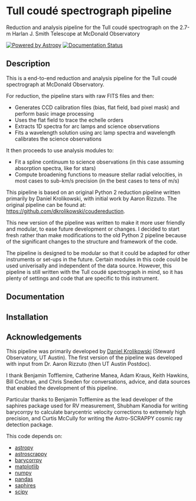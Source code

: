 # Tull coudé spectrograph pipeline

Reduction and analysis pipeline for the Tull coudé spectrograph on the 2.7-m Harlan J. Smith Telescope at McDonald Observatory

[![Powered by Astropy](http://img.shields.io/badge/powered%20by-AstroPy-orange.svg?style=flat)](http://www.astropy.org/)
[![Documentation Status](https://readthedocs.org/projects/tull-coude-reduction/badge/?version=latest)](https://tull-coude-reduction.readthedocs.io/en/latest/?badge=latest)

## Description

This is a end-to-end reduction and analysis pipeline for the Tull coudé spectrograph at McDonald Observatory. 

For reduction, the pipeline stars with raw FITS files and then:
- Generates CCD calibration files (bias, flat field, bad pixel mask) and perform basic image processing
- Uses the flat field to trace the echelle orders
- Extracts 1D spectra for arc lamps and science observations
- Fits a wavelength solution using arc lamp spectra and wavelength calibrates the science observations

It then proceeds to use analysis modules to:
- Fit a spline continuum to science observations (in this case assuming absorption spectra, like for stars)
- Compute broadening functions to measure stellar radial velocities, in most cases to sub-km/s precision (in the best cases to tens of m/s)

This pipeline is based on an original Python 2 reduction pipeline written primarily by Daniel Krolikowski, with initial work by Aaron Rizzuto.
The original pipeline can be found at: https://github.com/dkrolikowski/coudereduction.

This new version of the pipeline was written to make it more user friendly and modular, to ease future development or changes. I decided to start fresh rather than make modifications to the old Python 2 pipeline because of the significant changes to the structure and framework of the code.

The pipeline is designed to be modular so that it could be adapted for other instruments or set-ups in the future. Certain modules in this code could be used univerisally and independent of the data source. However, this pipeline is still written with the Tull coudé spectrograph in mind, so it has plenty of settings and code that are specific to this instrument.

## Documentation

## Installation

## Acknowledgements

This pipeline was primarily developed by [Daniel Krolikowski](https://dkrolikowski.github.io) (Steward Observatory, UT Austin). The first version of the pipeline was developed with input from Dr. Aaron Rizzuto (then UT Austin Postdoc).

I thank Benjamin Tofflemire, Catherine Manea, Adam Kraus, Keith Hawkins, Bill Cochran, and Chris Sneden for conversations, advice, and data sources that enabled the development of this pipeline. 

Particular thanks to Benjamin Tofflemire as the lead developer of the saphires package used for RV measurement, Shubham Kanodia for writing barycorrpy to calculate barycentric velocity corrections to extremely high precision, and Curtis McCully for writing the Astro-SCRAPPY cosmic ray detection package.

This code depends on:
- [astropy](https://www.astropy.org)
- [astroscrappy](https://astroscrappy.readthedocs.io/en/latest/)
- [barycorrpy](https://github.com/shbhuk/barycorrpy)
- [matplotlib](https://matplotlib.org)
- [numpy](https://numpy.org)
- [pandas](https://pandas.pydata.org)
- [saphires](https://saphires.readthedocs.io/en/latest/index.html)
- [scipy](https://scipy.org)

